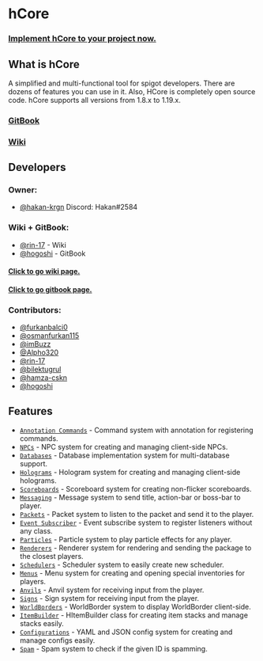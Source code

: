 # hCore

### [Implement hCore to your project now.](https://hcore.gitbook.io/wiki/#import)

## What is hCore

A simplified and multi-functional tool for spigot developers. There are dozens of features you can use in it. Also, HCore is
completely open source code. hCore supports all versions from 1.8.x to 1.19.x.

### [GitBook](https://hcore.gitbook.io/wiki)

### [Wiki](https://github.com/hakan-krgn/hCore/wiki)

## Developers

### Owner:

* [@hakan-krgn](https://github.com/hakan-krgn) Discord: Hakan#2584

### Wiki + GitBook:

* [@rin-17](https://github.com/rin-17) - Wiki
* [@hogoshi](https://github.com/zhogoshi) - GitBook

#### [Click to go **wiki** page.](https://github.com/hakan-krgn/hCore/wiki)

#### [Click to go **gitbook** page.](https://hcore.gitbook.io/wiki)

### Contributors:

* [@furkanbalci0](https://github.com/furkanbalci0)
* [@osmanfurkan115](https://github.com/osmanfurkan115)
* [@imBuzz](https://github.com/imBuzz)
* [@Alpho320](https://github.com/Alpho320)
* [@rin-17](https://github.com/rin-17)
* [@bilektugrul](https://github.com/bilektugrul)
* [@hamza-cskn](https://github.com/hamza-cskn)
* [@hogoshi](https://github.com/zhogoshi)

## Features

- [`Annotation Commands`](https://hcore.gitbook.io/wiki/messaging/command-system) - Command system with annotation for registering commands.
- [`NPCs`](https://hcore.gitbook.io/wiki/entities/npc) - NPC system for creating and managing client-side NPCs.
- [`Databases`](https://hcore.gitbook.io/wiki/others/database-management) - Database implementation system for multi-database support.
- [`Holograms`](https://hcore.gitbook.io/wiki/entities/holograms) - Hologram system for creating and managing client-side holograms.
- [`Scoreboards`](https://hcore.gitbook.io/wiki/messaging/scoreboards) - Scoreboard system for creating non-flicker scoreboards.
- [`Messaging`](https://hcore.gitbook.io/wiki/messaging/messagings) - Message system to send title, action-bar or boss-bar to player.
- [`Packets`](https://hcore.gitbook.io/wiki/messaging/packets) - Packet system to listen to the packet and send it to the player.
- [`Event Subscriber`](https://hcore.gitbook.io/wiki/others/event-subscriber) - Event subscribe system to register listeners without any class.
- [`Particles`](https://hcore.gitbook.io/wiki/entities/particles) - Particle system to play particle effects for any player.
- [`Renderers`](https://hcore.gitbook.io/wiki/entities/renderers) - Renderer system for rendering and sending the package to the closest players.
- [`Schedulers`](https://github.com/hakan-krgn/hCore/wiki/Scheduler) - Scheduler system to easily create new scheduler.
- [`Menus`](https://hcore.gitbook.io/wiki/others/inventories) - Menu system for creating and opening special inventories for players.
- [`Anvils`](https://github.com/hakan-krgn/hCore/wiki/Anvil) - Anvil system for receiving input from the player.
- [`Signs`](https://github.com/hakan-krgn/hCore/wiki/Sign) - Sign system for receiving input from the player.
- [`WorldBorders`](https://hcore.gitbook.io/wiki/others/world-borders) - WorldBorder system to display WorldBorder client-side.
- [`ItemBuilder`](https://hcore.gitbook.io/wiki/others/itembuilder) - HItemBuilder class for creating item stacks and manage stacks easily.
- [`Configurations`](https://hcore.gitbook.io/wiki/configs/configs) - YAML and JSON config system for creating and manage configs easily.
- [`Spam`](https://hcore.gitbook.io/wiki/messaging/spam-system) - Spam system to check if the given ID is spamming.

